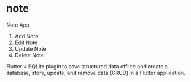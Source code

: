 # note

Note App 
1. Add Note
2. Edit Note
3. Update Note
4. Delete Note

 Flutter + SQLite
  plugin to save structured data offline and create a database, store, update, and remove data (CRUD) in a Flutter application.
